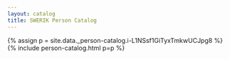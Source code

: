 ```yaml
---
layout: catalog
title: SWERIK Person Catalog
---
```

{% assign p = site.data._person-catalog.i-L1NSsf1GiTyxTmkwUCJpg8 %}
{% include person-catalog.html p=p %}

